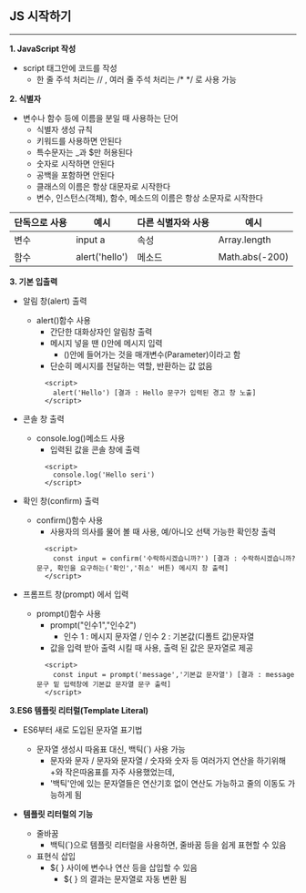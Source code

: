 ## JS 시작하기
-----
**1. JavaScript 작성**
* script 태그안에 코드를 작성
  * 한 줄 주석 처리는 // , 여러 줄 주석 처리는  /* */ 로 사용 가능

**2. 식별자**
* 변수나 함수 등에 이름을 분일 때 사용하는 단어
  * 식별자 생성 규칙
  - 키워드를 사용하면 안된다
  - 특수문자는 _과 $만 허용된다
  - 숫자로 시작하면 안된다
  - 공백을 포함하면 안된다
  - 클래스의 이름은 항상 대문자로 시작한다
  - 변수, 인스턴스(객체), 함수, 메소드의 이름은 항상 소문자로 시작한다

| 단독으로 사용| 예시 | 다른 식별자와 사용| 예시 |
| ---------- | ---------- | ---------- | ---------- | 
| 변수 | input a | 속성 | Array.length | 
| 함수 | alert('hello') | 메소드 | Math.abs(-200) |

**3. 기본 입출력**
* 알림 창(alert) 출력
  * alert()함수 사용
    - 간단한 대화상자인 알림창 출력
    - 메시지 넣을 땐 ()안에 메시지 입력
      - ()안에 들어가는 것을 매개변수(Parameter)이라고 함
    - 단순히 메시지를 전달하는 역할, 반환하는 값 없음
    ```
      <script>
        alert('Hello') [결과 : Hello 문구가 입력된 경고 창 노출]
      </script>
     ```

* 콘솔 창 출력
  * console.log()메소드 사용
    - 입력된 값을 콘솔 창에 출력
    ```
      <script>
        console.log('Hello seri')
      </script>
     ```

* 확인 창(confirm) 출력
  * confirm()함수 사용
    - 사용자의 의사를 물어 볼 때 사용, 예/아니오 선택 가능한 확인창 출력
    ```
      <script>
        const input = confirm('수락하시겠습니까?') [결과 : 수락하시겠습니까? 문구, 확인을 요구하는('확인','취소' 버튼) 메시지 창 출력]
      </script>
    ```

* 프롬프트 창(prompt) 에서 입력
  * prompt()함수 사용
    - prompt("인수1","인수2")
      - 인수 1 : 메시지 문자열 / 인수 2 : 기본값(디폴트 값)문자열
    - 값을 입력 받아 출력 시킬 때 사용, 출력 된 값은 문자열로 제공
    ```
      <script>
        const input = prompt('message','기본값 문자열') [결과 : message 문구 밑 입력창에 기본값 문자열 문구 출력]
      </script>
    ```

**3.ES6 템플릿 리터럴(Template Literal)**
* ES6부터 새로 도입된 문자열 표기법
  * 문자열 생성시 따옴표 대신, 백틱(`) 사용 가능
    - 문자와 문자 / 문자와 문자열 / 숫자와 숫자 등 여러가지 연산을 하기위해 +와 작은따옴표를 자주 사용했었는데,
    - '백틱'안에 있는 문자열들은 연산기호 없이 연산도 가능하고 줄의 이동도 가능하게 됨

* **템플릿 리터럴의 기능**
  * 줄바꿈
    - 백틱(`)으로 템플릿 리터럴을 사용하면, 줄바꿈 등을 쉽게 표현할 수 있음
  * 표현식 삽입
    - ${ } 사이에 변수나 연산 등을 삽입할 수 있음
      - ${ } 의 결과는 문자열로 자동 변환 됨
